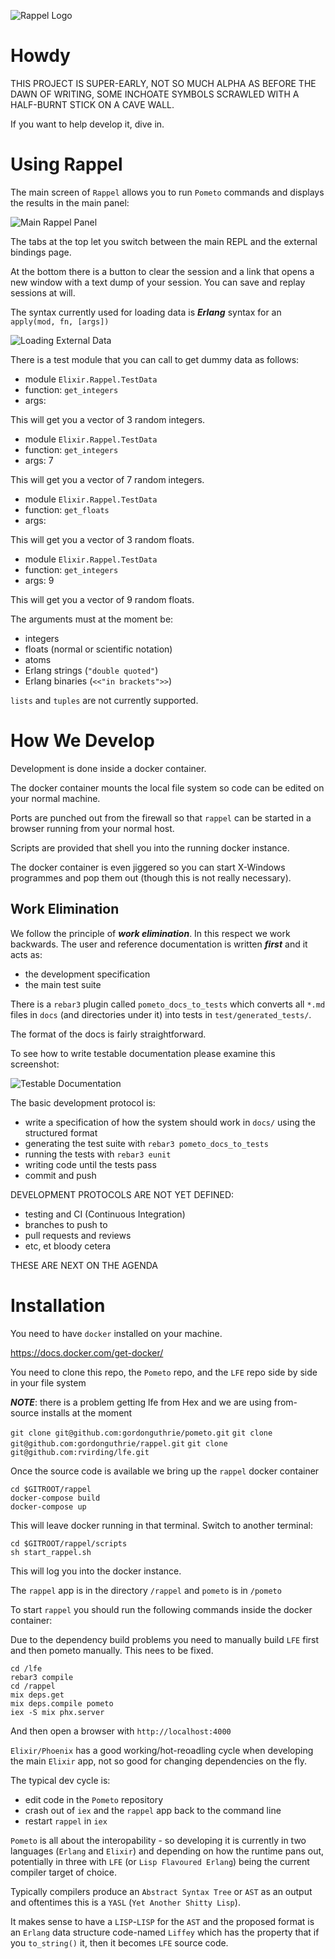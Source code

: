 ![Rappel Logo](apps/rappel_web/assets/static/images/rappel_logo.png)

# Howdy

THIS PROJECT IS SUPER-EARLY, NOT SO MUCH ALPHA AS BEFORE THE DAWN OF WRITING, SOME INCHOATE SYMBOLS SCRAWLED WITH A HALF-BURNT STICK ON A CAVE WALL.

If you want to help develop it, dive in.

# Using Rappel

The main screen of `Rappel` allows you to run `Pometo` commands and displays the results in the main panel:

![Main Rappel Panel](./docs/images/rappel_main_page.png)

The tabs at the top let you switch between the main REPL and the external bindings page.

At the bottom there is a button to clear the session and a link that opens a new window with a text dump of your session. You can save and replay sessions at will.

The syntax currently used for loading data is ***Erlang*** syntax for an `apply(mod, fn, [args])`

![Loading External Data](./docs/images/rappel_load_data.png)

There is a test module that you can call to get dummy data as follows:

* module `Elixir.Rappel.TestData`
* function: `get_integers`
* args:

This will get you a vector of 3 random integers.

* module `Elixir.Rappel.TestData`
* function: `get_integers`
* args: 7

This will get you a vector of 7 random integers.

* module `Elixir.Rappel.TestData`
* function: `get_floats`
* args:

This will get you a vector of 3 random floats.

* module `Elixir.Rappel.TestData`
* function: `get_integers`
* args: 9

This will get you a vector of 9 random floats.

The arguments must at the moment be:

* integers
* floats (normal or scientific notation)
* atoms
* Erlang strings (`"double quoted"`)
* Erlang binaries (`<<"in brackets">>`)

`lists` and `tuples` are not currently supported.

# How We Develop

Development is done inside a docker container.

The docker container mounts the local file system so code can be edited on your normal machine.

Ports are punched out from the firewall so that `rappel` can be started in a browser running from your normal host.

Scripts are provided that shell you into the running docker instance.

The docker container is even jiggered so you can start X-Windows programmes and pop them out (though this is not really necessary).

## Work Elimination

We follow the principle of ***work elimination***. In this respect we work backwards. The user and reference documentation is written ***first*** and it acts as:

* the development specification
* the main test suite

There is a `rebar3` plugin called `pometo_docs_to_tests` which converts all `*.md` files in `docs` (and directories under it) into tests in `test/generated_tests/`.

The format of the docs is fairly straightforward.

To see how to write testable documentation please examine this screenshot:

![Testable Documentation](./docs/images/writing_pometo_tests.png)

The basic development protocol is:

* write a specification of how the system should work in `docs/` using the structured format
* generating the test suite with `rebar3 pometo_docs_to_tests`
* running the tests with `rebar3 eunit`
* writing code until the tests pass
* commit and push

DEVELOPMENT PROTOCOLS ARE NOT YET DEFINED:

* testing and CI (Continuous Integration)
* branches to push to
* pull requests and reviews
* etc, et bloody cetera

THESE ARE NEXT ON THE AGENDA

# Installation

You need to have `docker` installed on your machine.

https://docs.docker.com/get-docker/

You need to clone this repo, the `Pometo` repo, and the `LFE` repo side by side in your file system

***NOTE***: there is a problem getting lfe from Hex and we are using from-source installs at the moment

`git clone git@github.com:gordonguthrie/pometo.git`
`git clone git@github.com:gordonguthrie/rappel.git`
`git clone git@github.com:rvirding/lfe.git`

Once the source code is available we bring up the `rappel` docker container

```
cd $GITROOT/rappel
docker-compose build
docker-compose up
```

This will leave docker running in that terminal. Switch to another terminal:

```
cd $GITROOT/rappel/scripts
sh start_rappel.sh
```

This will log you into the docker instance.

The `rappel` app is in the directory `/rappel` and `pometo` is in `/pometo`

To start `rappel` you should run the following commands inside the docker container:

Due to the dependency build problems you need to manually build `LFE` first and then pometo manually. This nees to be fixed.

```
cd /lfe
rebar3 compile
cd /rappel
mix deps.get
mix deps.compile pometo
iex -S mix phx.server
```

And then open a browser with `http://localhost:4000`

`Elixir/Phoenix` has a good working/hot-reoadling cycle when developing the main `Elixir` app, not so good for changing dependencies on the fly.

The typical dev cycle is:

* edit code in the `Pometo` repository
* crash out of `iex` and the `rappel` app back to the command line
* restart `rappel` in `iex`

`Pometo` is all about the interopability - so developing it is currently in two languages (`Erlang` and `Elixir`) and depending on how the runtime pans out, potentially in three with `LFE` (or `Lisp Flavoured Erlang`) being the current compiler target of choice.

Typically compilers produce an `Abstract Syntax Tree` or `AST` as an output and oftentimes this is a `YASL` (`Yet Another Shitty Lisp`).

It makes sense to have a `LISP`-`LISP` for the `AST` and the proposed format is an `Erlang` data structure code-named `Liffey` which has the property that if you `to_string()` it, then it becomes `LFE` source code.